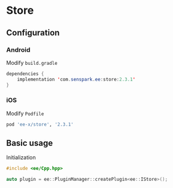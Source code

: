 # Store
## Configuration
### Android
Modify `build.gradle`
```java
dependencies {
    implementation 'com.senspark.ee:store:2.3.1'
}
```

### iOS
Modify `Podfile`
```ruby
pod 'ee-x/store', '2.3.1'
```

## Basic usage
Initialization
```cpp
#include <ee/Cpp.hpp>

auto plugin = ee::PluginManager::createPlugin<ee::IStore>();
```